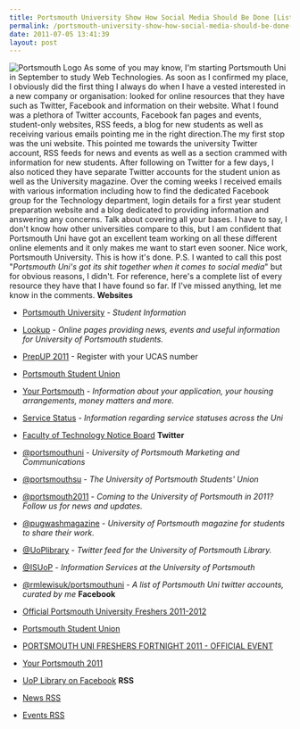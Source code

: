 ```yaml
---
title: Portsmouth University Show How Social Media Should Be Done [List of Resources]
permalink: /portsmouth-university-show-how-social-media-should-be-done-list-of-resources/
date: 2011-07-05 13:41:39
layout: post
---
```


![Portsmouth Logo](http://therobb.com/wp-content/uploads/2011-07-UoPportraitPUR300dpi.jpeg) As some of you may know, I'm starting Portsmouth Uni in September to study Web Technologies. As soon as I confirmed my place, I obviously did the first thing I always do when I have a vested interested in a new company or organisation: looked for online resources that they have such as Twitter, Facebook and information on their website. What I found was a plethora of Twitter accounts, Facebook fan pages and events, student-only websites, RSS feeds, a blog for new students as well as receiving various emails pointing me in the right direction.The my first stop was the uni website. This pointed me towards the university Twitter account, RSS feeds for news and events as well as a section crammed with information for new students. After following on Twitter for a few days, I also noticed they have separate Twitter accounts for the student union as well as the University magazine. Over the coming weeks I received emails with various information including how to find the dedicated Facebook group for the Technology department, login details for a first year student preparation website and a blog dedicated to providing information and answering any concerns. Talk about covering all your bases. I have to say, I don't know how other universities compare to this, but I am confident that Portsmouth Uni have got an excellent team working on all these different online elements and it only makes me want to start even sooner. Nice work, Portsmouth University. This is how it's done. P.S. I wanted to call this post "_Portsmouth Uni's got its shit together when it comes to social media_" but for obvious reasons, I didn't. For reference, here's a complete list of every resource they have that I have found so far. If I've missed anything, let me know in the comments. **Websites**

  * [Portsmouth University](http://www.port.ac.uk/studentlife/) \- _Student Information_
  * [Lookup](http://www.port.ac.uk/lookup/) \- _Online pages providing news, events and useful information for University of Portsmouth students._
  * [PrepUP 2011](http://www.prepup.port.ac.uk/login.php) \- Register with your UCAS number
  * [Portsmouth Student Union](http://www.upsu.net/)
  * [Your Portsmouth](http://www.port.ac.uk/yourportsmouth/) \- _Information about your application, your housing arrangements, money matters and more._
  * [Service Status](http://servicedesk.port.ac.uk/servicestatus/) \- _Information regarding service statuses across the Uni_
  * [Faculty of Technology Notice Board](http://techfaculty.port.ac.uk/TV/)
**Twitter**

  * [@portsmouthuni](http://twitter.com/portsmouthuni) \- _University of Portsmouth Marketing and Communications_
  * [@portsmouthsu](http://twitter.com/portsmouthsu) \- _The University of Portsmouth Students' Union_
  * [@portsmouth2011](http://twitter.com/portsmouth2011) \- _Coming to the University of Portsmouth in 2011? Follow us for news and updates._
  * [@pugwashmagazine](http://twitter.com/pugwashmagazine) \- _University of Portsmouth magazine for students to share their work._
  * [@UoPlibrary](http://twitter.com/uoplibrary) \- _Twitter feed for the University of Portsmouth Library._
  * [@ISUoP](http://twitter.com/#!/rmlewisuk/ISUoP) \- _Information Services at the University of Portsmouth_
  * [@rmlewisuk/portsmouthuni](http://twitter.com/#!/rmlewisuk/portsmouthuni) \- _A list of Portsmouth Uni twitter accounts, curated by me_
**Facebook**

  * [Official Portsmouth University Freshers 2011-2012](http://www.facebook.com/pages/Official-Portsmouth-University-Freshers-2011-2012/111294888950187)
  * [Portsmouth Student Union](http://www.facebook.com/portsmouthsu)
  * [PORTSMOUTH UNI FRESHERS FORTNIGHT 2011 - OFFICIAL EVENT](http://www.facebook.com/event.php?eid=119861521435734)
  * [Your Portsmouth 2011](http://www.facebook.com/yourportsmouth2011)
  * [UoP Library on Facebook](http://facebook.com/uoplibrary)
**RSS**

  * [News RSS](http://www.port.ac.uk/aboutus/newsandevents/news/index.xml)
  * [Events RSS](http://www.port.ac.uk/aboutus/newsandevents/events/index.xml)
